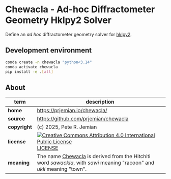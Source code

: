 # Chewacla - Ad-hoc Diffractometer Geometry Hklpy2 Solver

Define an *ad hoc* diffractometer geometry solver for
[hklpy2](https://github.com/bluesky/hklpy2).

## Development environment

```bash
conda create -n chewacla "python<3.14"
conda activate chewacla
pip install -e .[all]
```

## About

term | description
--- | ---
**home** | https://prjemian.io/chewacla/
**source** | https://github.com/prjemian/chewacla
**copyright** | (c) 2025, Pete R. Jemian
**license** | [![Creative Commons Attribution 4.0 International Public License](https://anaconda.org/conda-forge/license/badges/license.svg)](https://prjemian.github.io/license/license.html)  [LICENSE](https://prjemian.github.io/license/license.html)
**meaning** | The name [Chewacla](https://en.wikipedia.org/wiki/Chewacla%2C_Alabama) is derived from the Hitchiti word *sawackla*, with *sawi* meaning "racoon" and *ukli* meaning "town".
